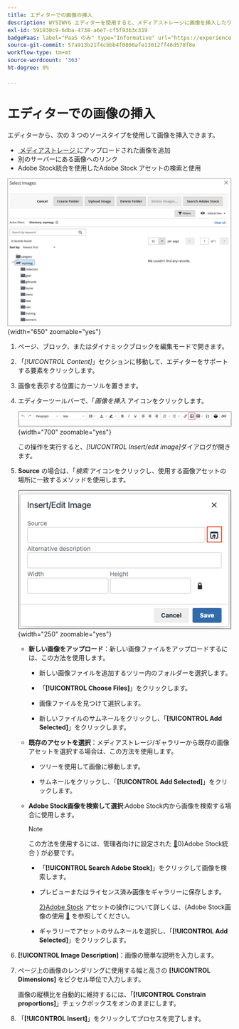 ```yaml
---
title: エディターでの画像の挿入
description: WYSIWYG エディターを使用すると、メディアストレージに画像を挿入したり、別のサーバー上に存在する画像にリンクしたり、Adobe Stock Assets を使用したりすることが簡単にできます。
exl-id: 591830c9-6dba-4738-a6e7-cf5f93b3c319
badgePaas: label="PaaS のみ" type="Informative" url="https://experienceleague.adobe.com/ja/docs/commerce/user-guides/product-solutions" tooltip="Adobe Commerce on Cloud プロジェクト（Adobeが管理する PaaS インフラストラクチャ）およびオンプレミスプロジェクトにのみ適用されます。"
source-git-commit: 57a913b21f4cbbb4f0800afe13012ff46d578f8e
workflow-type: tm+mt
source-wordcount: '363'
ht-degree: 0%

---
```


# エディターでの画像の挿入

エディターから、次の 3 つのソースタイプを使用して画像を挿入できます。

- [&#x200B; メディアストレージ &#x200B;](media-storage.md) にアップロードされた画像を追加
- 別のサーバーにある画像へのリンク
- Adobe Stock統合を使用したAdobe Stock アセットの検索と使用

![&#x200B; メディアストレージ &#x200B;](./assets/media-storage.png){width="650" zoomable="yes"}

1. ページ、ブロック、またはダイナミックブロックを編集モードで開きます。

1. 「_[!UICONTROL Content]_」セクションに移動して、エディターをサポートする要素をクリックします。

1. 画像を表示する位置にカーソルを置きます。

1. エディターツールバーで、「_画像を挿入_ アイコンをクリックします。

   ![&#x200B; 画像を挿入アイコン &#x200B;](./assets/editor-toolbar-image-button.png){width="700" zoomable="yes"}

   この操作を実行すると、_[!UICONTROL Insert/edit image]_&#x200B;ダイアログが開きます。

1. **Source** の場合は、「_検索_ アイコンをクリックし、使用する画像アセットの場所に一致するメソッドを使用します。

   ![&#x200B; 検索アイコンの選択 &#x200B;](./assets/editor-dialog-insert-image.png){width="250" zoomable="yes"}

   - **新しい画像をアップロード**：新しい画像ファイルをアップロードするには、この方法を使用します。

      - 新しい画像ファイルを追加するツリー内のフォルダーを選択します。

      - 「**[!UICONTROL Choose Files]**」をクリックします。

      - 画像ファイルを見つけて選択します。

      - 新しいファイルのサムネールをクリックし、「**[!UICONTROL Add Selected]**」をクリックします。

   - **既存のアセットを選択**：メディアストレージ/ギャラリーから既存の画像アセットを選択する場合は、この方法を使用します。

      - ツリーを使用して画像に移動します。

      - サムネールをクリックし、「**[!UICONTROL Add Selected]**」をクリックします。

   - **Adobe Stock画像を検索して選択**:Adobe Stock内から画像を検索する場合に使用します。

     >[!NOTE]
     >
     >この方法を使用するには、管理者向けに設定された [&#128279;](adobe-stock.md)0&rbrace;Adobe Stock統合 &rbrace; が必要です。

      - 「**[!UICONTROL Search Adobe Stock]**」をクリックして画像を検索します。

      - プレビューまたはライセンス済み画像をギャラリーに保存します。

        [2&rbrace;Adobe Stock](adobe-stock-manage.md) アセットの操作について詳しくは、&lbrace;Adobe Stock画像の使用 [&#128279;](https://stock.adobe.com) を参照してください。

      - ギャラリーでアセットのサムネールを選択し、「**[!UICONTROL Add Selected]**」をクリックします。

1. **[!UICONTROL Image Description]**：画像の簡単な説明を入力します。

1. ページ上の画像のレンダリングに使用する幅と高さの **[!UICONTROL Dimensions]** をピクセル単位で入力します。

   画像の縦横比を自動的に維持するには、「**[!UICONTROL Constrain proportions]**」チェックボックスをオンのままにします。

1. 「**[!UICONTROL Insert]**」をクリックしてプロセスを完了します。
